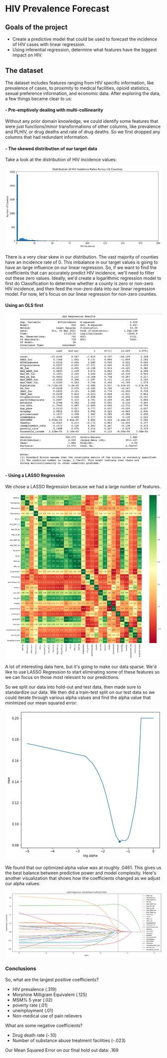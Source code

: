 # HIV Prevalence Forecast

## Goals of the project

 - Create a predictive model that could be used to forecast the incidence of HIV cases with linear regression.
 - Using inferential regression, determine what features have the biggest impact on HIV.

## The dataset 

  The dataset includes features ranging from HIV specific information, like prevalence of cases, to proximity to medical facilities, opioid statistics, sexual preference information, and economic data. After exploring the data, a few things became clear to us:
  
   #### - Pre-emptively dealing with multi-collinearity 
   
   Without any prior domain knowledge, we could identify some features that were just functions/minor transformations of other columns, like prevalence and PLHIV, or drug deaths and rate of drug deaths. So we first dropped any columns that had redundant information. 
   
   #### - The skewed distribution of our target data
   
   Take a look at the distribution of HIV incidence values:
   
   ![](images/dist_incidence_rates.png)
   
   There is a very clear skew in our distribution. The vast majority of counties have an incidence rate of 0. This imbalance in our target values is going to have an large influence on our linear regression. So, if we want to find the coefficients that can accurately predict HIV incidence, we'll need to filter out these zero values. Ideally, we'd create a logarithmic regression model to first do Classification to determine whether a county is zero or non-zero HIV incidence, and then feed the non-zero data into our linear regression model. For now, let's focus on our linear regression for non-zero counties.


   #### Using an OLS first
   
   ![](images/OLS_table.png)
   
   #### - Using a LASSO Regression
   
   We chose a LASSO Regression because we had a large number of features.
   
   
   ![](images/heat_map.png)
   
   
   A lot of interesting data here, but it's going to make our data sparse. We'd like to use LASSO Regression to start eliminating some of these features so we can focus on those most relevant to our predictions. 
   
   So we split our data into hold-out and test data, then made sure to standardize our data. We then did a train-test split on our test data so we could iterate through various alpha values and find the alpha value that minimized our mean squared error:
   
   ![](images/updated.png)

  We found that our optimized alpha value was at roughly .0461. This gives us the best balance between predictive power and model complexity. Here's another visualization that shows how the coefficients changed as we adjust our alpha values:

   ![](images/LASSO_graph.png)
   
 ### Conclusions

So, what are the largest positive coefficients?
 
  - HIV prevalence (.319)
  - Morphine Milligram Equivalent (.125)
  - MSM% 5 year (.02)
  - poverty rate (.01)
  - unemployment (.01)
  - Non-medical use of pain relievers


What are some negative coefficients?

 - Drug death rate (-.10)
 - Number of substance abuse treatment facilities (-.023)

  
Our Mean Squared Error on our final hold out data: .169
